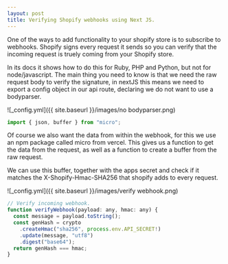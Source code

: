 ```yaml
---
layout: post
title: Verifying Shopify webhooks using Next JS.
---
```


One of the ways to add functionality to your shopify store is to subscribe to webhooks. 
Shopify signs every request it sends so you can verify that the incoming request is truely coming from your Shopify store.

In its docs it shows how to do this for Ruby, PHP and Python, but not for node/javascript.
The main thing you need to know is that we need the raw request body to verify the signature, in nextJS this means we need to
export a config object in our api route, declaring we do not want to use a bodyparser.

![_config.yml]({{ site.baseurl }}/images/no bodyparser.png)

```javascript
import { json, buffer } from "micro";
```

Of course we also want the data from within the webhook, for this we use an npm package called micro from vercel.
This gives us a function to get the data from the request, as well as a function to create a buffer from the raw request.

We can use this buffer, together with the apps secret and check if it matches the X-Shopify-Hmac-SHA256 that shopify adds to every request.



![_config.yml]({{ site.baseurl }}/images/verify webhook.png)



```javascript
// Verify incoming webhook.
function verifyWebhook(payload: any, hmac: any) {
  const message = payload.toString();
  const genHash = crypto
    .createHmac("sha256", process.env.API_SECRET!)
    .update(message, "utf8")
    .digest("base64");
  return genHash === hmac;
}
```

